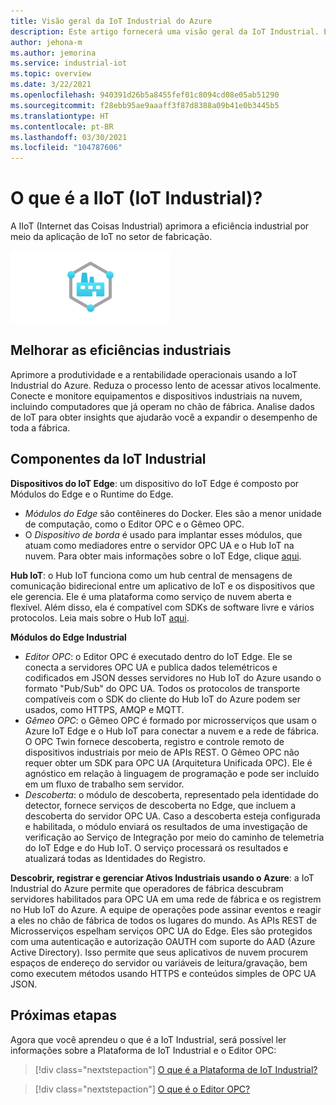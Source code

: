 ```yaml
---
title: Visão geral da IoT Industrial do Azure
description: Este artigo fornecerá uma visão geral da IoT Industrial. Ele explicará de que modo funcionam a conectividade do chão de fábrica e os componentes de segurança na IIoT.
author: jehona-m
ms.author: jemorina
ms.service: industrial-iot
ms.topic: overview
ms.date: 3/22/2021
ms.openlocfilehash: 940391d26b5a8455fef01c8094cd08e05ab51290
ms.sourcegitcommit: f28ebb95ae9aaaff3f87d8388a09b41e0b3445b5
ms.translationtype: HT
ms.contentlocale: pt-BR
ms.lasthandoff: 03/30/2021
ms.locfileid: "104787606"
---
```

# <a name="what-is-industrial-iot-iiot"></a>O que é a IIoT (IoT Industrial)?

A IIoT (Internet das Coisas Industrial) aprimora a eficiência industrial por meio da aplicação de IoT no setor de fabricação.

![IoT Industrial](media/overview-what-is-Industrial-IoT/icon-255-px.png)

## <a name="improve-industrial-efficiencies"></a>Melhorar as eficiências industriais
Aprimore a produtividade e a rentabilidade operacionais usando a IoT Industrial do Azure. Reduza o processo lento de acessar ativos localmente. Conecte e monitore equipamentos e dispositivos industriais na nuvem, incluindo computadores que já operam no chão de fábrica. Analise dados de IoT para obter insights que ajudarão você a expandir o desempenho de toda a fábrica.

## <a name="industrial-iot-components"></a>Componentes da IoT Industrial

**Dispositivos do IoT Edge**: um dispositivo do IoT Edge é composto por Módulos do Edge e o Runtime do Edge. 
- *Módulos do Edge* são contêineres do Docker. Eles são a menor unidade de computação, como o Editor OPC e o Gêmeo OPC. 
- O *Dispositivo de borda* é usado para implantar esses módulos, que atuam como mediadores entre o servidor OPC UA e o Hub IoT na nuvem. Para obter mais informações sobre o IoT Edge, clique [aqui](https://azure.microsoft.com/services/iot-edge/).

**Hub IoT**: o Hub IoT funciona como um hub central de mensagens de comunicação bidirecional entre um aplicativo de IoT e os dispositivos que ele gerencia. Ele é uma plataforma como serviço de nuvem aberta e flexível. Além disso, ela é compatível com SDKs de software livre e vários protocolos. Leia mais sobre o Hub IoT [aqui](https://azure.microsoft.com/services/iot-hub/).

**Módulos do Edge Industrial**
- *Editor OPC*: o Editor OPC é executado dentro do IoT Edge. Ele se conecta a servidores OPC UA e publica dados telemétricos e codificados em JSON desses servidores no Hub IoT do Azure usando o formato "Pub/Sub" do OPC UA. Todos os protocolos de transporte compatíveis com o SDK do cliente do Hub IoT do Azure podem ser usados, como HTTPS, AMQP e MQTT.
- *Gêmeo OPC*: o Gêmeo OPC é formado por microsserviços que usam o Azure IoT Edge e o Hub IoT para conectar a nuvem e a rede de fábrica. O OPC Twin fornece descoberta, registro e controle remoto de dispositivos industriais por meio de APIs REST. O Gêmeo OPC não requer obter um SDK para OPC UA (Arquitetura Unificada OPC). Ele é agnóstico em relação à linguagem de programação e pode ser incluído em um fluxo de trabalho sem servidor.
- *Descoberta*: o módulo de descoberta, representado pela identidade do detector, fornece serviços de descoberta no Edge, que incluem a descoberta do servidor OPC UA. Caso a descoberta esteja configurada e habilitada, o módulo enviará os resultados de uma investigação de verificação ao Serviço de Integração por meio do caminho de telemetria do IoT Edge e do Hub IoT. O serviço processará os resultados e atualizará todas as Identidades do Registro.


**Descobrir, registrar e gerenciar Ativos Industriais usando o Azure**: a IoT Industrial do Azure permite que operadores de fábrica descubram servidores habilitados para OPC UA em uma rede de fábrica e os registrem no Hub IoT do Azure. A equipe de operações pode assinar eventos e reagir a eles no chão de fábrica de todos os lugares do mundo. As APIs REST de Microsserviços espelham serviços OPC UA do Edge. Eles são protegidos com uma autenticação e autorização OAUTH com suporte do AAD (Azure Active Directory). Isso permite que seus aplicativos de nuvem procurem espaços de endereço do servidor ou variáveis de leitura/gravação, bem como executem métodos usando HTTPS e conteúdos simples de OPC UA JSON.

## <a name="next-steps"></a>Próximas etapas
Agora que você aprendeu o que é a IoT Industrial, será possível ler informações sobre a Plataforma de IoT Industrial e o Editor OPC:

> [!div class="nextstepaction"]
> [O que é a Plataforma de IoT Industrial?](overview-what-is-industrial-iot-platform.md)

> [!div class="nextstepaction"]
> [O que é o Editor OPC?](overview-what-is-opc-publisher.md)